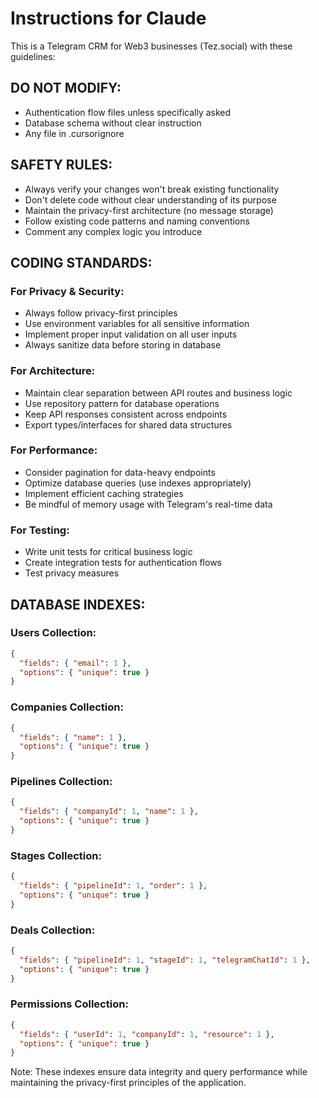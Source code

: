 # Instructions for Claude

This is a Telegram CRM for Web3 businesses (Tez.social) with these guidelines:

## DO NOT MODIFY:
- Authentication flow files unless specifically asked
- Database schema without clear instruction
- Any file in .cursorignore

## SAFETY RULES:
- Always verify your changes won't break existing functionality
- Don't delete code without clear understanding of its purpose
- Maintain the privacy-first architecture (no message storage)
- Follow existing code patterns and naming conventions
- Comment any complex logic you introduce

## CODING STANDARDS:
### For Privacy & Security:
- Always follow privacy-first principles
- Use environment variables for all sensitive information
- Implement proper input validation on all user inputs
- Always sanitize data before storing in database

### For Architecture:
- Maintain clear separation between API routes and business logic
- Use repository pattern for database operations
- Keep API responses consistent across endpoints
- Export types/interfaces for shared data structures

### For Performance:
- Consider pagination for data-heavy endpoints
- Optimize database queries (use indexes appropriately)
- Implement efficient caching strategies
- Be mindful of memory usage with Telegram's real-time data

### For Testing:
- Write unit tests for critical business logic
- Create integration tests for authentication flows
- Test privacy measures 

## DATABASE INDEXES:
### Users Collection:
```json
{
  "fields": { "email": 1 },
  "options": { "unique": true }
}
```

### Companies Collection:
```json
{
  "fields": { "name": 1 },
  "options": { "unique": true }
}
```

### Pipelines Collection:
```json
{
  "fields": { "companyId": 1, "name": 1 },
  "options": { "unique": true }
}
```

### Stages Collection:
```json
{
  "fields": { "pipelineId": 1, "order": 1 },
  "options": { "unique": true }
}
```

### Deals Collection:
```json
{
  "fields": { "pipelineId": 1, "stageId": 1, "telegramChatId": 1 },
  "options": { "unique": true }
}
```

### Permissions Collection:
```json
{
  "fields": { "userId": 1, "companyId": 1, "resource": 1 },
  "options": { "unique": true }
}
```

Note: These indexes ensure data integrity and query performance while maintaining the privacy-first principles of the application.
